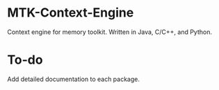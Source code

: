 # MTK-Context-Engine

Context engine for memory toolkit. Written in Java, C/C++, and Python.

# To-do

Add detailed documentation to each package.
